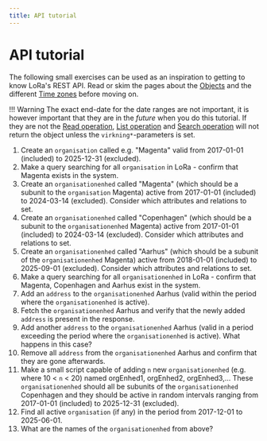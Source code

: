 ```yaml
---
title: API tutorial
---
```


# API tutorial

The following small exercises can be used as an inspiration to getting
to know LoRa\'s REST API. Read or skim the pages about the
[Objects](../objects.md) and the different [Time zones](../api.md#time-zones) before moving on.

!!! Warning
    The exact end-date for the date ranges are not important, it is however
    important that they are in the *future* when you do this tutorial. If
    they are not the [Read operation](./read.md), [List operation](./list.md) and [Search operation](./search.md) will not return the
    object unless the `virkning*`-parameters is set.

1.  Create an `organisation` called e.g. "Magenta" valid from 2017-01-01
    (included) to 2025-12-31 (excluded).
2.  Make a query searching for all `organisation` in LoRa - confirm that
    Magenta exists in the system.
3.  Create an `organisationenhed` called "Magenta" (which should be a
    subunit to the `organisation` Magenta) active from 2017-01-01
    (included) to 2024-03-14 (excluded). Consider which attributes and
    relations to set.
4.  Create an `organisationenhed` called "Copenhagen" (which should be a
    subunit to the `organisationenhed` Magenta) active from 2017-01-01
    (included) to 2024-03-14 (excluded). Consider which attributes and
    relations to set.
5.  Create an `organisationenhed` called "Aarhus" (which should be a
    subunit of the `organisationenhed` Magenta) active from 2018-01-01
    (included) to 2025-09-01 (excluded). Consider which attributes and
    relations to set.
6.  Make a query searching for all `organisationenhed` in LoRa - confirm
    that Magenta, Copenhagen and Aarhus exist in the system.
7.  Add an `address` to the `organisationenhed` Aarhus (valid within the
    period where the `organisationenhed` is active).
8.  Fetch the `organisationenhed` Aarhus and verify that the newly added
    `address` is present in the response.
9.  Add another `address` to the `organisationenhed` Aarhus (valid in a
    period exceeding the period where the `organisationenhed` is
    active). What happens in this case?
10. Remove all `address` from the `organisationenhed` Aarhus and confirm
    that they are gone afterwards.
11. Make a small script capable of adding `n` new `organisationenhed`
    (e.g. where 10 < `n` < 20) named orgEnhed1, orgEnhed2,
    orgEnhed3,\... These `organisationenhed` should all be subunits of
    the `organisationenhed` Copenhagen and they should be active in
    random intervals ranging from 2017-01-01 (included) to 2025-12-31
    (excluded).
12. Find all active `organisation` (if any) in the period from
    2017-12-01 to 2025-06-01.
13. What are the names of the `organisationenhed` from above?
